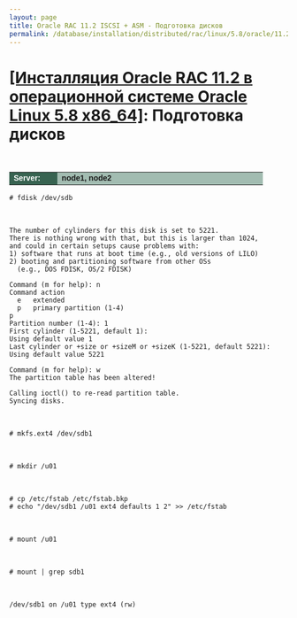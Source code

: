 ```yaml
---
layout: page
title: Oracle RAC 11.2 ISCSI + ASM - Подготовка дисков
permalink: /database/installation/distributed/rac/linux/5.8/oracle/11.2/prepare-hdd-to-install-oracle/
---
```


# <a href="/database/installation/distributed/rac/linux/5.8/oracle/11.2/">[Инсталляция Oracle RAC 11.2 в операционной системе Oracle Linux 5.8 x86_64]</a>: Подготовка дисков


<br/>


<table cellpadding="4" cellspacing="2" align="center" border="0" width="100%">

<tr>
<td style="color: rgb(255, 255, 255);" bgcolor="#386351" width="14%"><span style="font-family: Arial,Helvetica,sans-serif; font-size: 14px;"><strong>Server:</strong></span></td>
<td height="20" bgcolor="#a2bcb1" width="60%"><span style="font-family: Arial,Helvetica,sans-serif; font-size: 14px;"><strong>node1, node2</strong></span></td>
</tr>

</table>


	# fdisk /dev/sdb


<br/>

	The number of cylinders for this disk is set to 5221.
	There is nothing wrong with that, but this is larger than 1024,
	and could in certain setups cause problems with:
	1) software that runs at boot time (e.g., old versions of LILO)
	2) booting and partitioning software from other OSs
	  (e.g., DOS FDISK, OS/2 FDISK)

	Command (m for help): n
	Command action
	  e   extended
	  p   primary partition (1-4)
	p
	Partition number (1-4): 1
	First cylinder (1-5221, default 1):
	Using default value 1
	Last cylinder or +size or +sizeM or +sizeK (1-5221, default 5221):
	Using default value 5221

	Command (m for help): w
	The partition table has been altered!

	Calling ioctl() to re-read partition table.
	Syncing disks.


<br/>

	# mkfs.ext4 /dev/sdb1

<br/>

	# mkdir /u01

<br/>

	# cp /etc/fstab /etc/fstab.bkp
	# echo "/dev/sdb1 /u01 ext4 defaults 1 2" >> /etc/fstab

<br/>

	# mount /u01

<br/>

	# mount | grep sdb1

<br/>

	/dev/sdb1 on /u01 type ext4 (rw)
